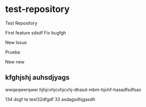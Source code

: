 # test-repository
Test Repository

First feature
sdsdf
Fix bugfgh

New Issue

Prueba

New new

kfghjshj auhsdjyags
-------------------
wwqeqwerqwer
hjhjcvhjcvhjcvhj-dhasd-mbm-hjohf-hasadfsdfsas

134
dsgf
te
test32dfgdf
33
asdagsdhjgasdh
